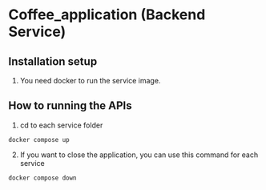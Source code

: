 # Coffee_application (Backend Service)

## Installation setup
1. You need docker to run the service image.

## How to running the APIs
1. cd to each service folder
```
docker compose up
```

2. If you want to close the application, you can use this command for each service
```
docker compose down
```
